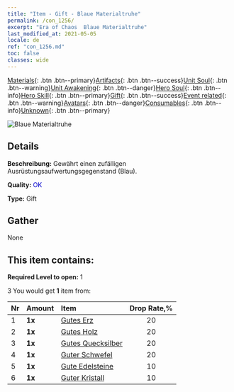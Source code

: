 ```yaml
---
title: "Item - Gift - Blaue Materialtruhe"
permalink: /con_1256/
excerpt: "Era of Chaos  Blaue Materialtruhe"
last_modified_at: 2021-05-05
locale: de
ref: "con_1256.md"
toc: false
classes: wide
---
```

 [Materials](/ItemsDE/){: .btn .btn--primary}[Artifacts](/ItemsDE/Artifacts/){: .btn .btn--success}[Unit Soul](/ItemsDE/UnitSoul/){: .btn .btn--warning}[Unit Awakening](/ItemsDE/UnitAwakening/){: .btn .btn--danger}[Hero Soul](/ItemsDE/HeroSoul/){: .btn .btn--info}[Hero Skill](/ItemsDE/HeroSkill/){: .btn .btn--primary}[Gift](/ItemsDE/Gift/){: .btn .btn--success}[Event related](/ItemsDE/Events/){: .btn .btn--warning}[Avatars](/ItemsDE/Avatars/){: .btn .btn--danger}[Consumables](/ItemsDE/Consumables/){: .btn .btn--info}[Unknown](/ItemsDE/Unknown/){: .btn .btn--primary}

 ![Blaue Materialtruhe](/images/t/i_304002.png)

## Details
 **Beschreibung:** Gewährt einen zufälligen Ausrüstungsaufwertungsgegenstand (Blau).

 **Quality:** <span style="color: #0000CD">OK</span>

 **Type:** Gift

## Gather

  None

## This item contains:

 **Required Level to open:** 1

 3 You would get **1** item  from:

  | Nr | Amount |     Item    | Drop Rate,% |
  |:---|:-------|:------------|:---------:|
  | 1 |  **1x** | [Gutes Erz](/ItemsDE/mat_12/) | 20 | 
  | 2 |  **1x** | [Gutes Holz](/ItemsDE/mat_13/) | 20 | 
  | 3 |  **1x** | [Gutes Quecksilber](/ItemsDE/mat_14/) | 20 | 
  | 4 |  **1x** | [Guter Schwefel](/ItemsDE/mat_15/) | 20 | 
  | 5 |  **1x** | [Gute Edelsteine](/ItemsDE/mat_16/) | 10 | 
  | 6 |  **1x** | [Guter Kristall](/ItemsDE/mat_17/) | 10 | 
